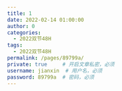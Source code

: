 ```yaml
---
title: 1
date: 2022-02-14 01:00:00
author: 0
categories: 
  - 2022双节48H
tags: 
  - 2022双节48H
permalink: /pages/89799a/
private: true     # 开启文章私密，必须
username: jianxin  # 用户名，必须
password: 89799a  # 密码，必须
---
```



